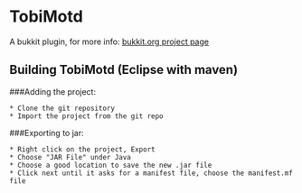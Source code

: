 # TobiMotd
A bukkit plugin, for more info:
[bukkit.org project page](http://dev.bukkit.org/bukkit-plugins/tobi-motd/)

## Building TobiMotd (Eclipse with maven)

###Adding the project:
```
* Clone the git repository
* Import the project from the git repo
```

###Exporting to jar:
```
* Right click on the project, Export
* Choose "JAR File" under Java
* Choose a good location to save the new .jar file
* Click next until it asks for a manifest file, choose the manifest.mf file
```